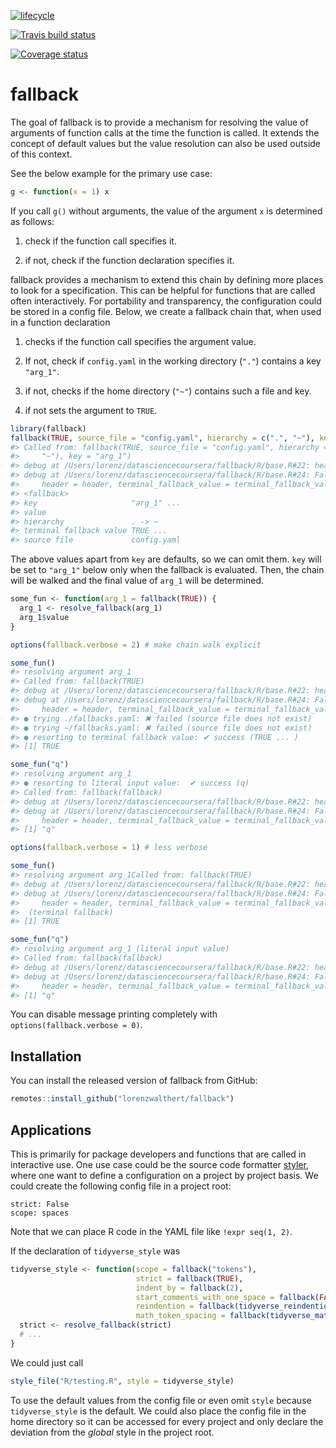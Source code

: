 
<!-- README.md is generated from README.Rmd. Please edit that file -->

[![lifecycle](https://img.shields.io/badge/lifecycle-experimental-orange.svg)](https://www.tidyverse.org/lifecycle/#experimental)

[![Travis build
status](https://travis-ci.org/lorenzwalthert/fallback.svg?branch=master)](https://travis-ci.org/lorenzwalthert/fallback)

[![Coverage
status](https://codecov.io/gh/lorenzwalthert/fallback/branch/master/graph/badge.svg)](https://codecov.io/github/lorenzwalthert/fallback?branch=master)

# fallback

The goal of fallback is to provide a mechanism for resolving the value
of arguments of function calls at the time the function is called. It
extends the concept of default values but the value resolution can also
be used outside of this context.

See the below example for the primary use case:

``` r
g <- function(x = 1) x
```

If you call `g()` without arguments, the value of the argument `x` is
determined as follows:

1.  check if the function call specifies it.

2.  if not, check if the function declaration specifies it.

fallback provides a mechanism to extend this chain by defining more
places to look for a specification. This can be helpful for functions
that are called often interactively. For portability and transparency,
the configuration could be stored in a config file. Below, we create a
fallback chain that, when used in a function declaration

1.  checks if the function call specifies the argument value.

2.  If not, check if `config.yaml` in the working directory (`"."`)
    contains a key `"arg_1"`.

3.  if not, checks if the home directory (`"~"`) contains such a file
    and key.

4.  if not sets the argument to `TRUE`.

<!-- end list -->

``` r
library(fallback)
fallback(TRUE, source_file = "config.yaml", hierarchy = c(".", "~"), key = "arg_1")
#> Called from: fallback(TRUE, source_file = "config.yaml", hierarchy = c(".", 
#>     "~"), key = "arg_1")
#> debug at /Users/lorenz/datasciencecoursera/fallback/R/base.R#22: header <- rlang::env_parent(rlang::caller_env())$.packageName
#> debug at /Users/lorenz/datasciencecoursera/fallback/R/base.R#24: Fallback$new(key = key, source_file = source_file, hierarchy = hierarchy, 
#>     header = header, terminal_fallback_value = terminal_fallback_value)
#> <fallback>
#> key                     "arg_1" ... 
#> value                   
#> hierarchy               . -> ~
#> terminal fallback value TRUE ... 
#> source file             config.yaml
```

The above values apart from `key` are defaults, so we can omit them.
`key` will be set to `"arg_1"` below only when the fallback is
evaluated. Then, the chain will be walked and the final value of `arg_1`
will be determined.

``` r
some_fun <- function(arg_1 = fallback(TRUE)) {
  arg_1 <- resolve_fallback(arg_1)
  arg_1$value
}

options(fallback.verbose = 2) # make chain walk explicit

some_fun()
#> resolving argument arg_1 
#> Called from: fallback(TRUE)
#> debug at /Users/lorenz/datasciencecoursera/fallback/R/base.R#22: header <- rlang::env_parent(rlang::caller_env())$.packageName
#> debug at /Users/lorenz/datasciencecoursera/fallback/R/base.R#24: Fallback$new(key = key, source_file = source_file, hierarchy = hierarchy, 
#>     header = header, terminal_fallback_value = terminal_fallback_value)
#> ● trying ./fallbacks.yaml: ✖ failed (source file does not exist)
#> ● trying ~/fallbacks.yaml: ✖ failed (source file does not exist)
#> ● resorting to terminal fallback value: ✔ success (TRUE ... )
#> [1] TRUE

some_fun("q")
#> resolving argument arg_1 
#> ● resorting to literal input value:  ✔ success (q)
#> Called from: fallback(fallback)
#> debug at /Users/lorenz/datasciencecoursera/fallback/R/base.R#22: header <- rlang::env_parent(rlang::caller_env())$.packageName
#> debug at /Users/lorenz/datasciencecoursera/fallback/R/base.R#24: Fallback$new(key = key, source_file = source_file, hierarchy = hierarchy, 
#>     header = header, terminal_fallback_value = terminal_fallback_value)
#> [1] "q"

options(fallback.verbose = 1) # less verbose

some_fun()
#> resolving argument arg_1Called from: fallback(TRUE)
#> debug at /Users/lorenz/datasciencecoursera/fallback/R/base.R#22: header <- rlang::env_parent(rlang::caller_env())$.packageName
#> debug at /Users/lorenz/datasciencecoursera/fallback/R/base.R#24: Fallback$new(key = key, source_file = source_file, hierarchy = hierarchy, 
#>     header = header, terminal_fallback_value = terminal_fallback_value)
#>  (terminal fallback)
#> [1] TRUE

some_fun("q")
#> resolving argument arg_1 (literal input value)
#> Called from: fallback(fallback)
#> debug at /Users/lorenz/datasciencecoursera/fallback/R/base.R#22: header <- rlang::env_parent(rlang::caller_env())$.packageName
#> debug at /Users/lorenz/datasciencecoursera/fallback/R/base.R#24: Fallback$new(key = key, source_file = source_file, hierarchy = hierarchy, 
#>     header = header, terminal_fallback_value = terminal_fallback_value)
#> [1] "q"
```

You can disable message printing completely with
`options(fallback.verbose = 0)`.

## Installation

You can install the released version of fallback from GitHub:

``` r
remotes::install_github("lorenzwalthert/fallback")
```

## Applications

This is primarily for package developers and functions that are called
in interactive use. One use case could be the source code formatter
[styler](https://styler.r-lib.org), where one want to define a
configuration on a project by project basis. We could create the
following config file in a project root:

    strict: False
    scope: spaces

Note that we can place R code in the YAML file like `!expr seq(1, 2)`.

If the declaration of `tidyverse_style` was

``` r
tidyverse_style <- function(scope = fallback("tokens"),
                            strict = fallback(TRUE),
                            indent_by = fallback(2),
                            start_comments_with_one_space = fallback(FALSE),
                            reindention = fallback(tidyverse_reindention()),
                            math_token_spacing = fallback(tidyverse_math_token_spacing())) {
  strict <- resolve_fallback(strict)
  # ...
}
```

We could just call

``` r
style_file("R/testing.R", style = tidyverse_style)
```

To use the default values from the config file or even omit `style`
because `tidyverse_style` is the default. We could also place the config
file in the home directory so it can be accessed for every project and
only declare the deviation from the *global* style in the project root.
